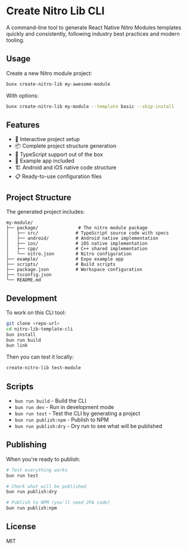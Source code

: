 # Create Nitro Lib CLI

A command-line tool to generate React Native Nitro Modules templates quickly and consistently, following industry best practices and modern tooling.

## Usage

Create a new Nitro module project:

```bash
bunx create-nitro-lib my-awesome-module
```

With options:

```bash
bunx create-nitro-lib my-module --template basic --skip-install
```

## Features

- 🚀 Interactive project setup
- 📦 Complete project structure generation
- 🔧 TypeScript support out of the box
- 📱 Example app included
- 🏗️ Android and iOS native code structure
- 📋 Ready-to-use configuration files

## Project Structure

The generated project includes:

```
my-module/
├── package/               # The nitro module package
│   ├── src/              # TypeScript source code with specs
│   ├── android/          # Android native implementation
│   ├── ios/              # iOS native implementation
│   ├── cpp/              # C++ shared implementation
│   └── nitro.json        # Nitro configuration
├── example/              # Expo example app
├── scripts/              # Build scripts
├── package.json          # Workspace configuration
├── tsconfig.json
└── README.md
```

## Development

To work on this CLI tool:

```bash
git clone <repo-url>
cd nitro-lib-template-cli
bun install
bun run build
bun link
```

Then you can test it locally:

```bash
create-nitro-lib test-module
```

## Scripts

- `bun run build` - Build the CLI
- `bun run dev` - Run in development mode
- `bun run test` - Test the CLI by generating a project
- `bun run publish:npm` - Publish to NPM
- `bun run publish:dry` - Dry run to see what will be published

## Publishing

When you're ready to publish:

```bash
# Test everything works
bun run test

# Check what will be published
bun run publish:dry

# Publish to NPM (you'll need 2FA code)
bun run publish:npm
```

## License

MIT
